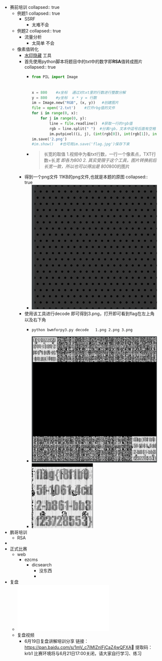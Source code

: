 - 赛前培训
  collapsed:: true
	- 例题1
	  collapsed:: true
		- SSRF
			- 太难不会
	- 例题2
	  collapsed:: true
		- 流量分析
			- 太简单 不会
	- 像素值转化
		- [水印隐藏](https://github.com/chishaxie/BlindWaterMark) 工具
		- 首先使用python脚本将题目中的txt中的数字即**RSA**值转成图片
		  collapsed:: true
			- ```python
			  from PIL import Image
			  
			  
			  x = 800    #x坐标  通过对txt里的行数进行整数分解
			  y = 800    #y坐标  x * y = 行数
			  im = Image.new("RGB", (x, y))   #创建图片
			  file = open('2.txt')    #打开rbg值的文件
			  for i in range(0, x):
			      for j in range(0, y):
			          line = file.readline()  #获取一行的rgb值
			          rgb = line.split(" ")  #分离rgb，文本中逗号后面有空格
			          im.putpixel((i, j), (int(rgb[0]), int(rgb[1]), int(rgb[2])))
			  im.save('2.png')
			  #im.show()   #也可用im.save('flag.jpg')保存下来
			  ```
			- > 长宽的取值 
			            1.视频中为看txt行数，一行一个像素点，TXT行数=长*宽 即各为800
			             2. 其实受限于这个工具，图片转换前后长宽一致，所以也可以得出是 800*800的图片
		- 得到一个png文件 11KB的png文件,也就是本题的原图
		  collapsed:: true
			- ![image.png](../assets/image_1655464022263_0.png)
		- 使用该工具进行decode 即可得到3.png，打开即可看到flag在左上角以及右下角
			- ```sh
			  python bwmforpy3.py decode   1.png 2.png 3.png
			  ```
			- ![image.png](../assets/image_1655464163768_0.png)
			- ![image.png](../assets/image_1655464188443_0.png)
- 鹏哥培训
	- RSA
-
- 正式比赛
	- web
		- ezcms
			- dicsearch
				- 没东西
				-
- 复盘
	- ![2022年江门市“邑网杯”网络安全大赛赛后复盘培训PPT(1).pdf](../assets/2022年江门市“邑网杯”网络安全大赛赛后复盘培训PPT(1)_1655688150034_0.pdf)
	- 复盘视频
		- 6月19日复盘讲解培训分享
		  链接：https://pan.baidu.com/s/1mV_c7iMIZnlFjCaZ4wQFXA
		  提取码：krb1
		  比赛环境将与6月21日17:00关闭，请大家自行学习、练习